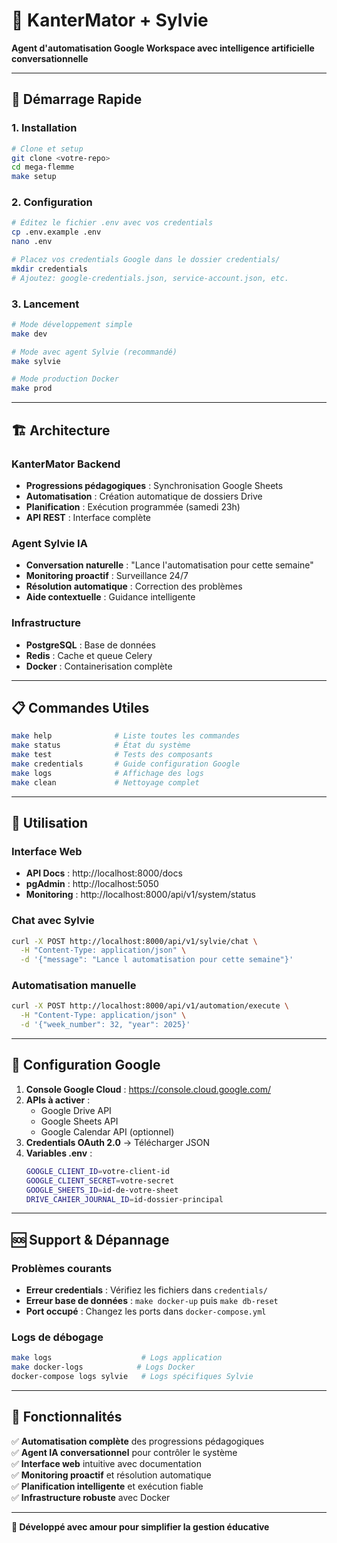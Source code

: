 # 🤖 KanterMator + Sylvie

**Agent d'automatisation Google Workspace avec intelligence artificielle conversationnelle**

---

## 🚀 Démarrage Rapide

### 1. **Installation**

```bash
# Clone et setup
git clone <votre-repo>
cd mega-flemme
make setup
```

### 2. **Configuration**

```bash
# Éditez le fichier .env avec vos credentials
cp .env.example .env
nano .env

# Placez vos credentials Google dans le dossier credentials/
mkdir credentials
# Ajoutez: google-credentials.json, service-account.json, etc.
```

### 3. **Lancement**

```bash
# Mode développement simple
make dev

# Mode avec agent Sylvie (recommandé)
make sylvie

# Mode production Docker
make prod
```

---

## 🏗️ Architecture

### **KanterMator Backend**
- **Progressions pédagogiques** : Synchronisation Google Sheets
- **Automatisation** : Création automatique de dossiers Drive
- **Planification** : Exécution programmée (samedi 23h)
- **API REST** : Interface complète

### **Agent Sylvie IA**
- **Conversation naturelle** : "Lance l'automatisation pour cette semaine"
- **Monitoring proactif** : Surveillance 24/7
- **Résolution automatique** : Correction des problèmes
- **Aide contextuelle** : Guidance intelligente

### **Infrastructure**
- **PostgreSQL** : Base de données
- **Redis** : Cache et queue Celery
- **Docker** : Containerisation complète

---

## 📋 Commandes Utiles

```bash
make help              # Liste toutes les commandes
make status            # État du système
make test              # Tests des composants
make credentials       # Guide configuration Google
make logs              # Affichage des logs
make clean             # Nettoyage complet
```

---

## 🎯 Utilisation

### **Interface Web**
- **API Docs** : http://localhost:8000/docs
- **pgAdmin** : http://localhost:5050
- **Monitoring** : http://localhost:8000/api/v1/system/status

### **Chat avec Sylvie**
```bash
curl -X POST http://localhost:8000/api/v1/sylvie/chat \
  -H "Content-Type: application/json" \
  -d '{"message": "Lance l automatisation pour cette semaine"}'
```

### **Automatisation manuelle**
```bash
curl -X POST http://localhost:8000/api/v1/automation/execute \
  -H "Content-Type: application/json" \
  -d '{"week_number": 32, "year": 2025}'
```

---

## 🔧 Configuration Google

1. **Console Google Cloud** : https://console.cloud.google.com/
2. **APIs à activer** :
   - Google Drive API
   - Google Sheets API
   - Google Calendar API (optionnel)
3. **Credentials OAuth 2.0** → Télécharger JSON
4. **Variables .env** :
   ```bash
   GOOGLE_CLIENT_ID=votre-client-id
   GOOGLE_CLIENT_SECRET=votre-secret
   GOOGLE_SHEETS_ID=id-de-votre-sheet
   DRIVE_CAHIER_JOURNAL_ID=id-dossier-principal
   ```

---

## 🆘 Support & Dépannage

### **Problèmes courants**
- **Erreur credentials** : Vérifiez les fichiers dans `credentials/`
- **Erreur base de données** : `make docker-up` puis `make db-reset`
- **Port occupé** : Changez les ports dans `docker-compose.yml`

### **Logs de débogage**
```bash
make logs                    # Logs application
make docker-logs            # Logs Docker
docker-compose logs sylvie   # Logs spécifiques Sylvie
```

---

## 🎉 Fonctionnalités

✅ **Automatisation complète** des progressions pédagogiques  
✅ **Agent IA conversationnel** pour contrôler le système  
✅ **Interface web** intuitive avec documentation  
✅ **Monitoring proactif** et résolution automatique  
✅ **Planification intelligente** et exécution fiable  
✅ **Infrastructure robuste** avec Docker  

---

**🤖 Développé avec amour pour simplifier la gestion éducative**
